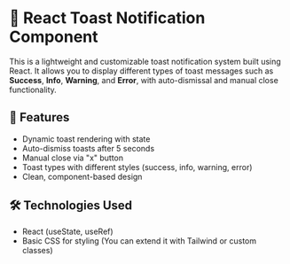 # 🔔 React Toast Notification Component

This is a lightweight and customizable toast notification system built using React. It allows you to display different types of toast messages such as **Success**, **Info**, **Warning**, and **Error**, with auto-dismissal and manual close functionality.

## 🚀 Features

- Dynamic toast rendering with state
- Auto-dismiss toasts after 5 seconds
- Manual close via "x" button
- Toast types with different styles (success, info, warning, error)
- Clean, component-based design

## 🛠️ Technologies Used

- React (useState, useRef)
- Basic CSS for styling (You can extend it with Tailwind or custom classes)
